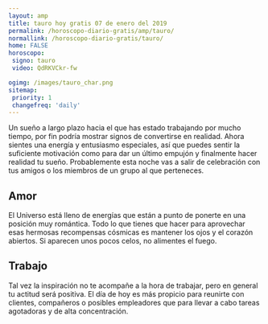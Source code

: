 ```yaml
---
layout: amp
title: tauro hoy gratis 07 de enero del 2019 
permalink: /horoscopo-diario-gratis/amp/tauro/
normallink: /horoscopo-diario-gratis/tauro/
home: FALSE
horoscopo:
 signo: tauro
 video: QdRKVCkr-fw

ogimg: /images/tauro_char.png
sitemap:
 priority: 1
 changefreq: 'daily'
---
```



Un sueño a largo plazo hacia el que has estado trabajando por mucho tiempo, por fin podría mostrar signos de convertirse en realidad. Ahora sientes una energía y entusiasmo especiales, así que puedes sentir la suficiente motivación como para dar un último empujón y finalmente hacer realidad tu sueño. Probablemente esta noche vas a salir de celebración con tus amigos o los miembros de un grupo al que perteneces.

## Amor

El Universo está lleno de energías que están a punto de ponerte en una posición muy romántica. Todo lo que tienes que hacer para aprovechar esas hermosas recompensas cósmicas es mantener los ojos y el corazón abiertos. Si aparecen unos pocos celos, no alimentes el fuego.

## Trabajo

Tal vez la inspiración no te acompañe a la hora de trabajar, pero en general tu actitud será positiva. El día de hoy es más propicio para reunirte con clientes, compañeros o posibles empleadores que para llevar a cabo tareas agotadoras y de alta concentración.